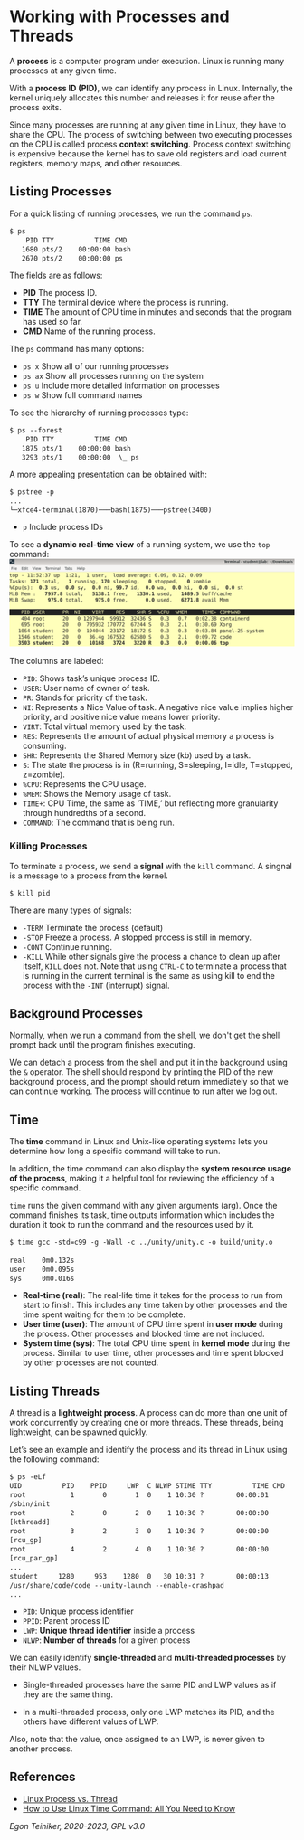 # Working with Processes and Threads

A **process** is a computer program under execution. 
Linux is running many processes at any given time. 

With a **process ID (PID)**, we can identify any process in Linux. 
Internally, the kernel uniquely allocates this number and releases it for reuse 
after the process exits.

Since many processes are running at any given time in Linux, they have 
to share the CPU. The process of switching between two executing processes 
on the CPU is called process **context switching**. 
Process context switching is expensive because the kernel has to save old 
registers and load current registers, memory maps, and other resources.

## Listing Processes
For a quick listing of running processes, we run the command `ps`.
```
$ ps
    PID TTY          TIME CMD
   1680 pts/2    00:00:00 bash
   2670 pts/2    00:00:00 ps 
```
The fields are as follows:
* **PID** The process ID.
* **TTY** The terminal device where the process is running.
* **TIME** The amount of CPU time in minutes and seconds that the program has used so far.
* **CMD** Name of the running process.

The `ps` command has many options:
* `ps x` Show all of our running processes
* `ps ax` Show all processes running on the system
* `ps u` Include more detailed information on processes
* `ps w` Show full command names

To see the hierarchy of running processes type:
```
$ ps --forest
    PID TTY          TIME CMD
   1875 pts/1    00:00:00 bash
   3293 pts/1    00:00:00  \_ ps
```

A more appealing presentation can be obtained with:
``` 
$ pstree -p
...
└─xfce4-terminal(1870)───bash(1875)───pstree(3400)
```
* `p` Include process IDs 

To see a **dynamic real-time view** of a running system, we use the `top` command:
![top command](figures/top.png)

The columns are labeled:
* `PID`: Shows task’s unique process ID.
* `USER`: User name of owner of task.
* `PR`: Stands for priority of the task.
* `NI`: Represents a Nice Value of task. A negative nice value implies higher priority, and positive nice value means lower priority.
* `VIRT`: Total virtual memory used by the task.
* `RES`: Represents the amount of actual physical memory a process is consuming.
* `SHR`: Represents the Shared Memory size (kb) used by a task.
* `S`: The state the process is in (R=running, S=sleeping, I=idle, T=stopped, z=zombie).
* `%CPU`: Represents the CPU usage.
* `%MEM`: Shows the Memory usage of task.
* `TIME+`: CPU Time, the same as ‘TIME,’ but reflecting more granularity through hundredths of a second.
* `COMMAND`: The command that is being run.

### Killing Processes
To terminate a process, we send a **signal** with the `kill` command.
A singnal is a message to a process from the kernel.
```
$ kill pid
```
There are many types of signals:
* `-TERM` Terminate the process (default)
* `-STOP` Freeze a process. A stopped process is still in memory. 
* `-CONT` Continue running.
* `-KILL` While other signals give the process a chance to clean up after itself, `KILL` does not. 
Note that using `CTRL-C` to terminate a process that is running in the current terminal is 
the same as using kill to end the process with the `-INT` (interrupt) signal. 


## Background Processes
Normally, when we run a command from the shell, we don't get the shell prompt back until the 
program finishes executing.

We can detach a process from the shell and put it in the background using the `&` operator.
The shell should respond by printing the PID of the new background process, and the prompt 
should return immediately so that we can continue working.
The process will continue to run after we log out.

## Time 

The **time** command in Linux and Unix-like operating systems lets you determine 
how long a specific command will take to run. 

In addition, the time command can also display the **system resource usage of the process**, making it a helpful tool for reviewing the efficiency of a specific command.

`time` runs the given command with any given arguments (arg). Once the command 
finishes its task, time outputs information which includes the duration it took 
to run the command and the resources used by it.

```
$ time gcc -std=c99 -g -Wall -c ../unity/unity.c -o build/unity.o

real    0m0.132s
user    0m0.095s
sys	    0m0.016s
```
* **Real-time (real)**: The real-life time it takes for the process to run 
    from start to finish. This includes any time taken by other processes 
    and the time spent waiting for them to be complete.
* **User time (user)**: The amount of CPU time spent in **user mode** during the 
    process. Other processes and blocked time are not included.
* **System time (sys)**: The total CPU time spent in **kernel mode** during the 
    process. Similar to user time, other processes and time spent blocked by 
    other processes are not counted.


## Listing Threads

A thread is a **lightweight process**. A process can do more than one unit of work 
concurrently by creating one or more threads. These threads, being lightweight, 
can be spawned quickly.

Let’s see an example and identify the process and its thread in Linux using the 
following command:
```
$ ps -eLf
UID          PID    PPID     LWP  C NLWP STIME TTY          TIME CMD
root           1       0       1  0    1 10:30 ?        00:00:01 /sbin/init
root           2       0       2  0    1 10:30 ?        00:00:00 [kthreadd]
root           3       2       3  0    1 10:30 ?        00:00:00 [rcu_gp]
root           4       2       4  0    1 10:30 ?        00:00:00 [rcu_par_gp]
...
student     1280     953    1280  0   30 10:31 ?        00:00:13 /usr/share/code/code --unity-launch --enable-crashpad
...
```
* `PID`: Unique process identifier
* `PPID`: Parent process ID 
* `LWP`: **Unique thread identifier** inside a process
* `NLWP`: **Number of threads** for a given process

We can easily identify **single-threaded** and **multi-threaded processes** by their NLWP values. 
* Single-threaded processes have the same PID and LWP values as if they are the same thing. 

* In a multi-threaded process, only one LWP matches its PID, and the others have different values of LWP. 

Also, note that the value, once assigned to an LWP, is never given to another process.

## References

* [Linux Process vs. Thread](https://www.baeldung.com/linux/process-vs-thread)
* [How to Use Linux Time Command: All You Need to Know](https://www.hostinger.com/tutorials/linux-time-command/)

*Egon Teiniker, 2020-2023, GPL v3.0* 